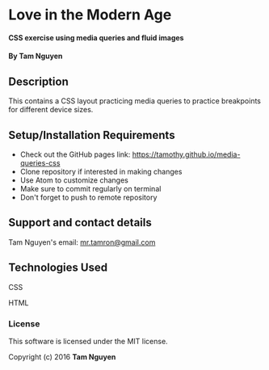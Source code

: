 # Love in the Modern Age

#### CSS exercise using media queries and fluid images

#### By Tam Nguyen

## Description

This contains a CSS layout practicing media queries to practice breakpoints for different device sizes.

## Setup/Installation Requirements

* Check out the GitHub pages link: https://tamothy.github.io/media-queries-css
* Clone repository if interested in making changes
* Use Atom to customize changes
* Make sure to commit regularly on terminal
* Don't forget to push to remote repository

## Support and contact details

Tam Nguyen's email: mr.tamron@gmail.com

## Technologies Used

CSS

HTML

### License

This software is licensed under the MIT license.

Copyright (c) 2016 **Tam Nguyen**
